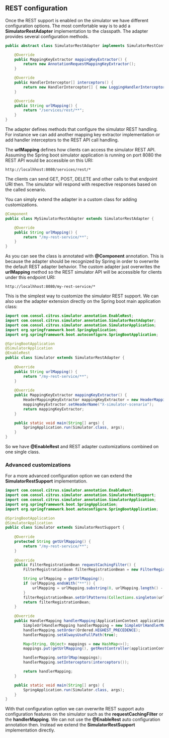 ## REST configuration

Once the REST support is enabled on the simulator we have different configuration options. The most comfortable way is to
add a **SimulatorRestAdapter** implementation to the classpath. The adapter provides several configuration methods.

```java
public abstract class SimulatorRestAdapter implements SimulatorRestConfigurer {

    @Override
    public MappingKeyExtractor mappingKeyExtractor() {
        return new AnnotationRequestMappingKeyExtractor();
    }

    @Override
    public HandlerInterceptor[] interceptors() {
        return new HandlerInterceptor[] { new LoggingHandlerInterceptor() };
    }

    @Override
    public String urlMapping() {
        return "/services/rest/**";
    }
}
```   

The adapter defines methods that configure the simulator REST handling. For instance we can add another mapping key extractor implementation or
add handler interceptors to the REST API call handling.

The **urlMapping** defines how clients can access the simulator REST API. Assuming the Spring boot simulator application is running on port 8080 the
REST API would be accessible on this URI:

```
http://localhhost:8080/services/rest/*
```

The clients can send GET, POST, DELETE and other calls to that endpoint URI then. The simulator will respond with respective responses based on the called
scenario.

You can simply extend the adapter in a custom class for adding customizations.

```java
@Component
public class MySimulatorRestAdapter extends SimulatorRestAdapter {

    @Override
    public String urlMapping() {
        return "/my-rest-service/**";
    }
}
```

As you can see the class is annotated with **@Component** annotation. This is because the adapter should be recognized by Spring in order to overwrite the default
REST adapter behavior. The custom adapter just overwrites the **urlMapping** method so the REST simulator API will be accessible for clients under this endpoint URI:

```
http://localhhost:8080/my-rest-service/*
```

This is the simplest way to customize the simulator REST support. We can also use the adapter extension directly on the Spring boot main application class:

```java
import com.consol.citrus.simulator.annotation.EnableRest;
import com.consol.citrus.simulator.annotation.SimulatorRestAdapter;
import com.consol.citrus.simulator.annotation.SimulatorApplication;
import org.springframework.boot.SpringApplication;
import org.springframework.boot.autoconfigure.SpringBootApplication;

@SpringBootApplication
@SimulatorApplication
@EnableRest
public class Simulator extends SimulatorRestAdapter {
                       
    @Override
    public String urlMapping() {
        return "/my-rest-service/**";
    }
    
    @Override
    public MappingKeyExtractor mappingKeyExtractor() {
        HeaderMappingKeyExtractor mappingKeyExtractor = new HeaderMappingKeyExtractor();
        mappingKeyExtractor.setHeaderName("X-simulator-scenario");
        return mappingKeyExtractor;
    }

    public static void main(String[] args) {
        SpringApplication.run(Simulator.class, args);
    }
}
```

So we have **@EnableRest** and REST adapter customizations combined on one single class.

### Advanced customizations

For a more advanced configuration option we can extend the **SimulatorRestSupport** implementation.

```java
import com.consol.citrus.simulator.annotation.EnableRest;
import com.consol.citrus.simulator.annotation.SimulatorRestSupport;
import com.consol.citrus.simulator.annotation.SimulatorApplication;
import org.springframework.boot.SpringApplication;
import org.springframework.boot.autoconfigure.SpringBootApplication;

@SpringBootApplication
@SimulatorApplication
public class Simulator extends SimulatorRestSupport {
                       
    @Override
    protected String getUrlMapping() {
        return "/my-rest-service/**";
    }
    
    @Override
    public FilterRegistrationBean requestCachingFilter() {
        FilterRegistrationBean filterRegistrationBean = new FilterRegistrationBean(new RequestCachingServletFilter());

        String urlMapping = getUrlMapping();
        if (urlMapping.endsWith("**")) {
            urlMapping = urlMapping.substring(0, urlMapping.length() - 1);
        }
        filterRegistrationBean.setUrlPatterns(Collections.singleton(urlMapping));
        return filterRegistrationBean;
    }
    
    @Override
    public HandlerMapping handlerMapping(ApplicationContext applicationContext) {
        SimpleUrlHandlerMapping handlerMapping = new SimpleUrlHandlerMapping();
        handlerMapping.setOrder(Ordered.HIGHEST_PRECEDENCE);
        handlerMapping.setAlwaysUseFullPath(true);

        Map<String, Object> mappings = new HashMap<>();
        mappings.put(getUrlMapping(), getRestController(applicationContext));

        handlerMapping.setUrlMap(mappings);
        handlerMapping.setInterceptors(interceptors());

        return handlerMapping;
    }

    public static void main(String[] args) {
        SpringApplication.run(Simulator.class, args);
    }
}
```

With that configuration option we can overwrite REST support auto configuration features on the simulator such as the **requestCachingFilter** or the **handlerMapping**. 
We can not use the **@EnableRest** auto configuration annotation then. Instead we extend the **SimulatorRestSupport** implementation directly.